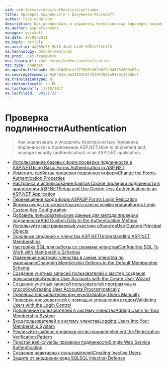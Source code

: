 ```yaml
---
uid: web-forms/videos/authentication/index
title: Проверка подлинности | Документы Microsoft
author: rick-anderson
description: Как реализовать и управлять безопасностью (проверка подлинности) в приложении ASP.NET.
ms.author: aspnetcontent
manager: wpickett
ms.date: 10/05/2011
ms.topic: article
ms.assetid: 4a365e58-9b18-4bd2-bfd5-6981e7f2e179
ms.technology: dotnet-webforms
ms.prod: .net-framework
msc.legacyurl: /web-forms/videos/authentication
msc.type: chapter
ms.openlocfilehash: b9cd2d86bce12795802302b822e945762690a57b
ms.sourcegitcommit: 9a9483aceb34591c97451997036a9120c3fe2baf
ms.translationtype: HT
ms.contentlocale: ru-RU
ms.lasthandoff: 11/10/2017
ms.locfileid: "26521733"
---
```

<a name="authentication"></a><span data-ttu-id="d59cf-103">Проверка подлинности</span><span class="sxs-lookup"><span data-stu-id="d59cf-103">Authentication</span></span>
====================
> <span data-ttu-id="d59cf-104">Как реализовать и управлять безопасностью (проверка подлинности) в приложении ASP.NET.</span><span class="sxs-lookup"><span data-stu-id="d59cf-104">How to implement and manage security (authentication) in an ASP.NET application.</span></span>


- [<span data-ttu-id="d59cf-105">Использование базовых форм проверки подлинности в ASP.NET</span><span class="sxs-lookup"><span data-stu-id="d59cf-105">Using Basic Forms Authentication in ASP.NET</span></span>](using-basic-forms-authentication-in-aspnet.md)
- [<span data-ttu-id="d59cf-106">Изменить свойства проверки подлинности форм</span><span class="sxs-lookup"><span data-stu-id="d59cf-106">Change the Forms Authentication Properties</span></span>](how-to-change-the-forms-authentication-properties.md)
- [<span data-ttu-id="d59cf-107">Настройка и использование файлов Cookie проверки подлинности в приложении ASP.NET</span><span class="sxs-lookup"><span data-stu-id="d59cf-107">Setup and Use Cookie-less Authentication in an ASP.NET Application</span></span>](how-to-setup-and-use-cookie-less-authentication-in-an-aspnet-application.md)
- [<span data-ttu-id="d59cf-108">Перемещение входа форм ASP</span><span class="sxs-lookup"><span data-stu-id="d59cf-108">ASP Forms Login Relocation</span></span>](asp-forms-login-relocation.md)
- [<span data-ttu-id="d59cf-109">Формы входа пользовательского ключа конфигурации</span><span class="sxs-lookup"><span data-stu-id="d59cf-109">Forms Login Custom Key Configuration</span></span>](forms-login-custom-key-configuration.md)
- [<span data-ttu-id="d59cf-110">Добавить пользовательские данные для метода проверки подлинности</span><span class="sxs-lookup"><span data-stu-id="d59cf-110">Add Custom Data to the Authentication Method</span></span>](add-custom-data-to-the-authentication-method.md)
- [<span data-ttu-id="d59cf-111">Используйте настраиваемый участник объектов</span><span class="sxs-lookup"><span data-stu-id="d59cf-111">Use Custom Principal Objects</span></span>](use-custom-principal-objects.md)
- [<span data-ttu-id="d59cf-112">Основные сведения о членства ASP.NET</span><span class="sxs-lookup"><span data-stu-id="d59cf-112">Understanding ASP.NET Memberships</span></span>](understanding-aspnet-memberships.md)
- [<span data-ttu-id="d59cf-113">Настройка SQL для работы со схемами членства</span><span class="sxs-lookup"><span data-stu-id="d59cf-113">Configuring SQL To Work with Membership Schemas</span></span>](configuring-sql-to-work-with-membership-schemas.md)
- [<span data-ttu-id="d59cf-114">Изменение настроек членства в схеме членства по умолчанию</span><span class="sxs-lookup"><span data-stu-id="d59cf-114">Changing Membership Settings in the Default Membership Schema</span></span>](changing-membership-settings-in-the-default-membership-schema.md)
- [<span data-ttu-id="d59cf-115">Создание учетных записей пользователей с мастер создания пользователя</span><span class="sxs-lookup"><span data-stu-id="d59cf-115">Creating User Accounts with the Create User Wizard</span></span>](creating-user-accounts-with-the-create-user-wizard.md)
- [<span data-ttu-id="d59cf-116">Создание учетных записей пользователей программным способом</span><span class="sxs-lookup"><span data-stu-id="d59cf-116">Creating User Accounts Programmatically</span></span>](creating-user-accounts-programmatically.md)
- [<span data-ttu-id="d59cf-117">Проверка пользователей вручную</span><span class="sxs-lookup"><span data-stu-id="d59cf-117">Validating Users Manually</span></span>](validating-users-manually.md)
- [<span data-ttu-id="d59cf-118">Проверка пользователей с помощью управления входом</span><span class="sxs-lookup"><span data-stu-id="d59cf-118">Validating Users with the Login Control</span></span>](validating-users-with-the-login-control.md)
- [<span data-ttu-id="d59cf-119">Добавление пользователей в систему членства</span><span class="sxs-lookup"><span data-stu-id="d59cf-119">Adding Users to Your Membership System</span></span>](adding-users-to-your-membership-system.md)
- [<span data-ttu-id="d59cf-120">Вход пользователей в систему членства</span><span class="sxs-lookup"><span data-stu-id="d59cf-120">Logging Users Into Your Membership System</span></span>](logging-users-into-your-membership-system.md)
- [<span data-ttu-id="d59cf-121">Реализуйте шаблон проверки регистрации</span><span class="sxs-lookup"><span data-stu-id="d59cf-121">Implement the Registration Verification Pattern</span></span>](implement-the-registration-verification-pattern.md)
- [<span data-ttu-id="d59cf-122">Простой веб-службы проверки подлинности</span><span class="sxs-lookup"><span data-stu-id="d59cf-122">Simple Web Service Authentication</span></span>](simple-web-service-authentication.md)
- [<span data-ttu-id="d59cf-123">Создание неактивных пользователей</span><span class="sxs-lookup"><span data-stu-id="d59cf-123">Creating Inactive Users</span></span>](creating-inactive-users.md)
- [<span data-ttu-id="d59cf-124">Защите от внедрения кода SQL</span><span class="sxs-lookup"><span data-stu-id="d59cf-124">SQL Injection Defense</span></span>](sql-injection-defense.md)
